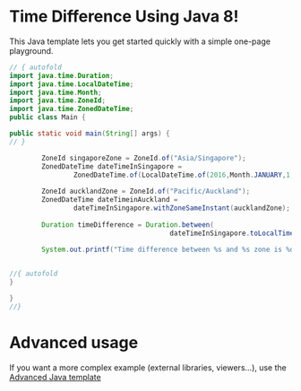 # Time Difference Using Java 8!

This Java template lets you get started quickly with a simple one-page playground.

```java runnable
// { autofold
import java.time.Duration;
import java.time.LocalDateTime;
import java.time.Month;
import java.time.ZoneId;
import java.time.ZonedDateTime;
public class Main {

public static void main(String[] args) {
// }

        ZoneId singaporeZone = ZoneId.of("Asia/Singapore");
		ZonedDateTime dateTimeInSingapore = 
				ZonedDateTime.of(LocalDateTime.of(2016,Month.JANUARY,1,6,0), singaporeZone);
		
		ZoneId aucklandZone = ZoneId.of("Pacific/Auckland");
		ZonedDateTime dateTimeinAuckland = 
				dateTimeInSingapore.withZoneSameInstant(aucklandZone);
		
		Duration timeDifference = Duration.between(
										dateTimeInSingapore.toLocalTime(), dateTimeinAuckland.toLocalTime());
		
		System.out.printf("Time difference between %s and %s zone is %d hours", singaporeZone,aucklandZone,timeDifference.toHours());


//{ autofold
}

}
//}
```

# Advanced usage

If you want a more complex example (external libraries, viewers...), use the [Advanced Java template](https://tech.io/select-repo/385)
